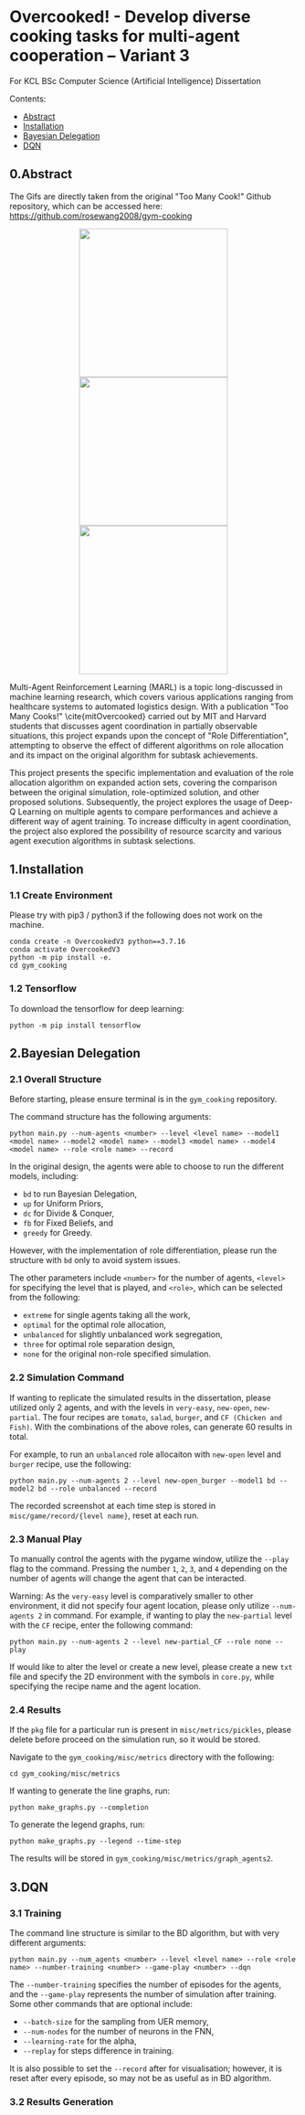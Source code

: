 # Overcooked! - Develop diverse cooking tasks for multi-agent cooperation – Variant 3

For KCL BSc Computer Science (Artificial Intelligence) Dissertation

Contents:

- [Abstract](#0.Abstract)
- [Installation](#1.installation)
- [Bayesian Delegation](#2.BayesianDelegation)
- [DQN](#3.DQN)
<!-- - [Environments and Recipes](docs/environments.md)
- [Design and Customization](docs/design.md) -->

## 0.Abstract

The Gifs are directly taken from the original "Too Many Cook!" Github repository, which can be accessed here: https://github.com/rosewang2008/gym-cooking

<p align="center">
    <img src="images/2_open_salad.gif" width=260></img>
    <img src="images/2_partial_tl.gif" width=260></img>
    <img src="images/2_full_salad.gif" width=260></img>
</p>

Multi-Agent Reinforcement Learning (MARL) is a topic long-discussed in machine learning research, which covers various applications ranging from healthcare systems to automated logistics design. With a publication "Too Many Cooks!" \cite{mitOvercooked} carried out by MIT and Harvard students that discusses agent coordination in partially observable situations, this project expands upon the concept of "Role Differentiation", attempting to observe the effect of different algorithms on role allocation and its impact on the original algorithm for subtask achievements.

This project presents the specific implementation and evaluation of the role allocation algorithm on expanded action sets, covering the comparison between the original simulation, role-optimized solution, and other proposed solutions. Subsequently, the project explores the usage of Deep-Q Learning on multiple agents to compare performances and achieve a different way of agent training. To increase difficulty in agent coordination, the project also explored the possibility of resource scarcity and various agent execution algorithms in subtask selections.

## 1.Installation

### 1.1 Create Environment

Please try with pip3 / python3 if the following does not work on the machine.

```
conda create -n OvercookedV3 python==3.7.16
conda activate OvercookedV3
python -m pip install -e.
cd gym_cooking
```

### 1.2 Tensorflow

To download the tensorflow for deep learning:

```
python -m pip install tensorflow
```

## 2.Bayesian Delegation

### 2.1 Overall Structure

Before starting, please ensure terminal is in the `gym_cooking` repository.

The command structure has the following arguments:

```
python main.py --num-agents <number> --level <level name> --model1 <model name> --model2 <model name> --model3 <model name> --model4 <model name> --role <role name> --record
```

In the original design, the agents were able to choose to run the different models, including:

- `bd` to run Bayesian Delegation,
- `up` for Uniform Priors,
- `dc` for Divide & Conquer,
- `fb` for Fixed Beliefs, and
- `greedy` for Greedy.

However, with the implementation of role differentiation, please run the structure with `bd` only to avoid system issues.

The other parameters include `<number>` for the number of agents, `<level>` for specifying the level that is played, and `<role>`, which can be selected from the following:

- `extreme` for single agents taking all the work,
- `optimal` for the optimal role allocation,
- `unbalanced` for slightly unbalanced work segregation,
- `three` for optimal role separation design,
- `none` for the original non-role specified simulation.

### 2.2 Simulation Command

If wanting to replicate the simulated results in the dissertation, please utilized only 2 agents, and with the levels in `very-easy`, `new-open`, `new-partial`. The four recipes are `tomato`, `salad`, `burger`, and `CF (Chicken and Fish)`. With the combinations of the above roles, can generate 60 results in total.

For example, to run an `unbalanced` role allocaiton with `new-open` level and `burger` recipe, use the following:

```
python main.py --num-agents 2 --level new-open_burger --model1 bd --model2 bd --role unbalanced --record
```

The recorded screenshot at each time step is stored in `misc/game/record/{level name}`, reset at each run.

### 2.3 Manual Play

To manually control the agents with the pygame window, utilize the `--play` flag to the command. Pressing the number `1`, `2`, `3`, and `4` depending on the number of agents will change the agent that can be interacted.

Warning: As the `very-easy` level is comparatively smaller to other environment, it did not specify four agent location, please only utilize `--num-agents 2` in command.
For example, if wanting to play the `new-partial` level with the `CF` recipe, enter the following command:

```
python main.py --num-agents 2 --level new-partial_CF --role none --play
```

If would like to alter the level or create a new level, please create a new `txt` file and specify the 2D environment with the symbols in `core.py`, while specifying the recipe name and the agent location.

### 2.4 Results

If the `pkg` file for a particular run is present in `misc/metrics/pickles`, please delete before proceed on the simulation run, so it would be stored.

Navigate to the `gym_cooking/misc/metrics` directory with the following:

```
cd gym_cooking/misc/metrics
```

If wanting to generate the line graphs, run:

```
python make_graphs.py --completion
```

To generate the legend graphs, run:

```
python make_graphs.py --legend --time-step
```

The results will be stored in `gym_cooking/misc/metrics/graph_agents2`.

## 3.DQN

### 3.1 Training

The command line structure is similar to the BD algorithm, but with very different arguments:

```
python main.py --num_agents <number> --level <level name> --role <role name> --number-training <number> --game-play <number> --dqn
```

The `--number-training` specifies the number of episodes for the agents, and the `--game-play` represents the number of simulation after training. Some other commands that are optional include:

- `--batch-size` for the sampling from UER memory,
- `--num-nodes` for the number of neurons in the FNN,
- `--learning-rate` for the alpha,
- `--replay` for steps difference in training.

It is also possible to set the `--record` after for visualisation; however, it is reset after every episode, so may not be as useful as in BD algorithm.

### 3.2 Results Generation
